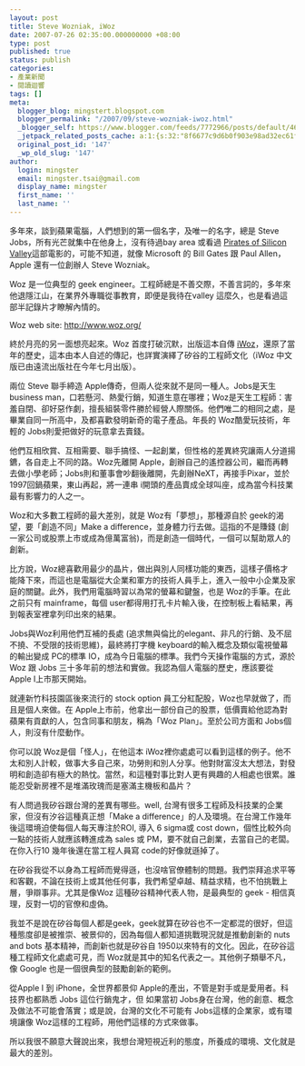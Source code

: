 ```yaml
---
layout: post
title: Steve Wozniak, iWoz
date: 2007-07-26 02:35:00.000000000 +08:00
type: post
published: true
status: publish
categories:
- 產業新聞
- 閱讀迴響
tags: []
meta:
  blogger_blog: mingstert.blogspot.com
  blogger_permalink: "/2007/09/steve-wozniak-iwoz.html"
  _blogger_self: https://www.blogger.com/feeds/7772966/posts/default/4602084116449015137
  _jetpack_related_posts_cache: a:1:{s:32:"8f6677c9d6b0f903e98ad32ec61f8deb";a:2:{s:7:"expires";i:1444329521;s:7:"payload";a:3:{i:0;a:1:{s:2:"id";i:107;}i:1;a:1:{s:2:"id";i:61;}i:2;a:1:{s:2:"id";i:516;}}}}
  original_post_id: '147'
  _wp_old_slug: '147'
author:
  login: mingster
  email: mingster.tsai@gmail.com
  display_name: mingster
  first_name: ''
  last_name: ''
---
```

<p>多年來，談到蘋果電腦，人們想到的第一個名字，及唯一的名字，總是 Steve Jobs，所有光芒就集中在他身上，沒有待過bay area 或看過 <a href="http://www.amazon.com/gp/product/B0009NSCS0?ie=UTF8&amp;tag=mingster-20&amp;linkCode=as2&amp;camp=1789&amp;creative=9325&amp;creativeASIN=B0009NSCS0">Pirates of Silicon Valley</a>這部電影的，可能不知道，就像 Microsoft 的 Bill Gates 跟 Paul Allen，Apple 還有一位創辦人 Steve Wozniak。</p>
<p>Woz 是一位典型的 geek engineer。工程師總是不善交際，不善言詞的，多年來他退隱江山，在業界外專職從事教育，即便是我待在valley 這麼久，也是看過這部半記錄片才瞭解內情的。</p>
<p>Woz web site: <a href="http://www.woz.org/" target="_blank">http://www.woz.org/</a></p>
<p>終於月亮的另一面想亮起來。Woz 首度打破沉默，出版這本自傳 <a href="http://rcm.amazon.com/e/cm?t=mingster-20&amp;o=1&amp;p=8&amp;l=as1&amp;asins=0393061434&amp;fc1=000000&amp;IS2=1&amp;lt1=_blank&amp;lc1=0000FF&amp;bc1=000000&amp;bg1=FFFFFF&amp;f=ifr" target="_blank">iWoz</a>，還原了當年的歷史，這本由本人自述的傳記，也詳實演繹了矽谷的工程師文化（iWoz 中文版已由遠流出版社在今年七月出版）。 </p>
<p>兩位 Steve 聯手締造 Apple傳奇，但兩人從來就不是同一種人。Jobs是天生business man，口若懸河、熱愛行銷，知道生意在哪裡；Woz是天生工程師：害羞自閉、卻好惡作劇，擅長組裝零件勝於經營人際關係。他們唯二的相同之處，是畢業自同一所高中，及都喜歡發明新奇的電子產品。年長的 Woz酷愛玩技術，年輕的 Jobs則愛把做好的玩意拿去賣錢。</p>
<p>他們互相欣賞、互相需要、聯手搞怪、一起創業，但性格的差異終究讓兩人分道揚鑣，各自走上不同的路。Woz先離開 Apple，創辦自己的遙控器公司，繼而再轉去做小學老師；Jobs則和董事會吵翻後離開，先創辦NeXT，再接手Pixar，並於1997回鍋蘋果，東山再起，將一連串 i開頭的產品賣成全球叫座，成為當今科技業最有影響力的人之一。 </p>
<p>Woz和大多數工程師的最大差別，就是 Woz有「夢想」，那種源自於 geek的渴望，要「創造不同」Make a difference，並身體力行去做。這指的不是賺錢 (創一家公司或股票上市或成為億萬富翁)，而是創造一個時代，一個可以幫助眾人的創新。 </p>
<p>比方說，Woz總喜歡用最少的晶片，做出與別人同樣功能的東西，這樣子價格才能降下來，而這也是電腦從大企業和軍方的技術人員手上，進入一般中小企業及家庭的關鍵。此外，我們用電腦時習以為常的螢幕和鍵盤，也是 Woz的手筆。在此之前只有 mainframe，每個 user都得用打孔卡片輸入後，在控制板上看結果，再到報表室裡拿列印出來的結果。 </p>
<p>Jobs與Woz利用他們互補的長處 (追求無與倫比的elegant、非凡的行銷、及不屈不撓、不受限的技術思維)，最終將打字機 keyboard的輸入概念及類似電視螢幕的輸出變成 PC的標準 IO，成為今日電腦的標準。我們今天操作電腦的方式，源於 Woz 跟 Jobs 三十多年前的想法和實做。我認為個人電腦的歷史，應該要從 Apple I上市那天開始。 </p>
<p>就連新竹科技園區後來流行的 stock option 員工分紅配股，Woz也早就做了，而且是個人來做。在 Apple上市前，他拿出一部份自己的股票，低價賣給他認為對蘋果有貢獻的人，包含同事和朋友，稱為「Woz Plan」。至於公司方面和 Jobs個人，則沒有什麼動作。 </p>
<p>你可以說 Woz是個「怪人」，在他這本 iWoz裡你處處可以看到這樣的例子。他不太和別人計較，做事大多自己來，功勞則和別人分享。他對財富沒太大想法，對發明和創造卻有極大的熱忱。當然，和這種對事比對人更有興趣的人相處也很累。誰能忍受新房裡不是堆滿玫瑰而是塞滿主機板和晶片？</p>
<p>有人問過我矽谷跟台灣的差異有哪些。well, 台灣有很多工程師及科技業的企業家，但沒有汐谷這種真正想「Make a difference」的人及環境。在台灣工作幾年後這環境迫使每個人每天專注於ROI, 導入 6 sigma或 cost down，個性比較外向一點的技術人就應該轉進成為 sales 或 PM，要不就自己創業，去當自己的老闆。在你入行10 幾年後還在當工程人員寫 code的好像就遜掉了。</p>
<p>在矽谷我從不以身為工程師而覺得遜，也沒啥官僚體制的問題。我們崇拜追求平等和客觀，不論在技術上或其他任何事，我們希望卓越、精益求精，也不怕挑戰上層，爭辯事非。尤其是像Woz 這種矽谷精神代表人物，是最典型的 geek - 相信真理，反對一切的官僚和虛偽。</p>
<p>我並不是說在矽谷每個人都是geek，geek就算在矽谷也不一定都混的很好，但這種態度卻是被推崇、被景仰的，因為每個人都知道挑戰現況就是推動創新的 nuts and bots 基本精神，而創新也就是矽谷自 1950以來特有的文化。因此，在矽谷這種工程師文化處處可見，而 Woz就是其中的知名代表之一。其他例子類舉不凡，像 Google 也是一個很典型的鼓勵創新的範例。</p>
<p>從Apple I 到 iPhone，全世界都景仰 Apple的產出，不管是對手或是愛用者。科技界也都熟悉 Jobs 這位行銷鬼才，但 如果當初 Jobs身在台灣，他的創意、概念及做法不可能會落實；或是說，台灣的文化不可能有 Jobs這樣的企業家，或有環境讓像 Woz這樣的工程師，用他們這樣的方式來做事。 </p>
<p>所以我很不願意大聲說出來，我想台灣短視近利的態度，所養成的環境、文化就是最大的差別。</p></p>
